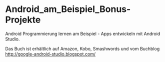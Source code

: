 Android_am_Beispiel_Bonus-Projekte
==================================

Android Programmierung lernen am Beispiel - Apps entwickeln mit Android Studio.

Das Buch ist erhältlich auf Amazon, Kobo, Smashwords und vom Buchblog
http://google-android-studio.blogspot.com/
